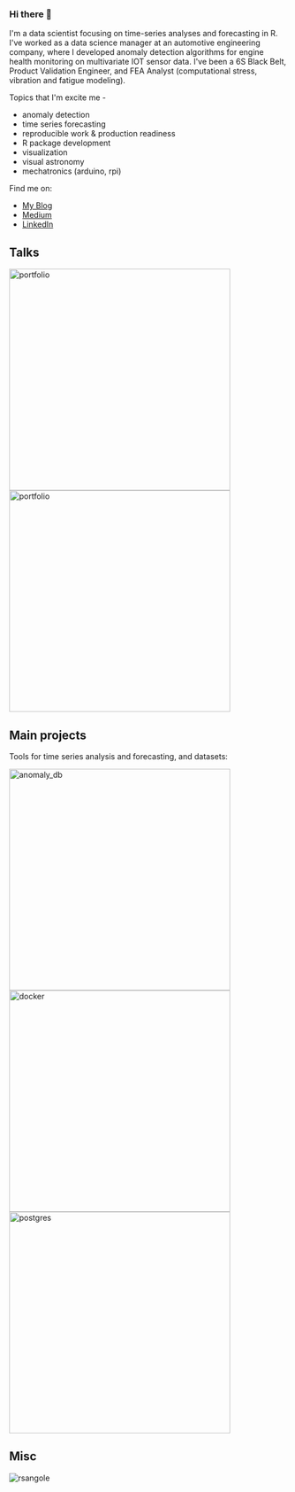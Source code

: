 ### Hi there 👋

I'm a data scientist focusing on time-series analyses and forecasting in R. I've worked as a data science manager at an automotive engineering company, where I developed anomaly detection algorithms for engine health monitoring on multivariate IOT sensor data. I've been a 6S Black Belt, Product Validation Engineer, and FEA Analyst (computational stress, vibration and fatigue modeling).

Topics that I'm excite me -
* anomaly detection
* time series forecasting
* reproducible work & production readiness
* R package development
* visualization
* visual astronomy
* mechatronics (arduino, rpi)

Find me on:
- [My Blog](http://www.rsangole.com)
- [Medium](https://medium.com/@rsangole)
- [LinkedIn](https://www.linkedin.com/in/rahulsangole/)


## Talks
<p align="left">
  <a href="https://github.com/rsangole/user2022-r-for-docker"><img width="400" src="https://github-readme-stats.vercel.app/api/pin/?username=rsangole&repo=user2022-r-for-docker&theme=react&bg_color=1F222E&title_color=F85D7F&icon_color=F8D866&hide_border=true&show_icons=false" alt="portfolio"></a>
  <a href="https://github.com/rsangole/oman-rusers-arrow"><img width="400" src="https://github-readme-stats.vercel.app/api/pin/?username=rsangole&repo=oman-rusers-arrow&theme=react&bg_color=1F222E&title_color=F85D7F&icon_color=F8D866&hide_border=true&show_icons=false" alt="portfolio"></a>
</p>

## Main projects

Tools for time series analysis and forecasting, and datasets:
<p align="left">
  <a href="https://github.com/rsangole/anomaly_db"><img width="400" src="https://github-readme-stats.vercel.app/api/pin/?username=rsangole&repo=anomaly_db&theme=react&bg_color=1F222E&title_color=F85D7F&icon_color=F8D866&hide_border=true&show_icons=false" alt="anomaly_db"></a>
  <a href="https://github.com/rsangole/docker"><img width="400" src="https://github-readme-stats.vercel.app/api/pin/?username=rsangole&repo=docker&theme=react&bg_color=1F222E&title_color=F85D7F&icon_color=F8D866&hide_border=true&show_icons=false" alt="docker"></a>
  <a href="https://github.com/rsangole/postgres"><img width="400" src="https://github-readme-stats.vercel.app/api/pin/?username=rsangole&repo=postgres&theme=react&bg_color=1F222E&title_color=F85D7F&icon_color=F8D866&hide_border=true&show_icons=false" alt="postgres"></a>
</p>

## Misc

<p align="left"> <img src="https://github-readme-stats.vercel.app/api?username=rsangole&hide=java,html,tex&theme=react&bg_color=1F222E&title_color=F85D7F&icon_color=F8D866&hide_border=true&langs_count=4)" alt="rsangole" />
